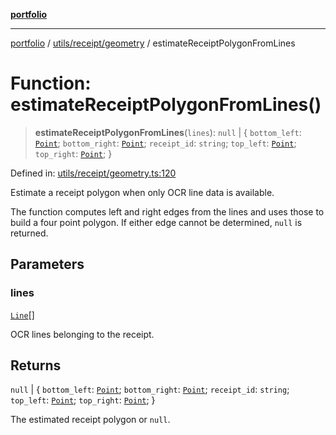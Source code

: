 [**portfolio**](../../../../README.md)

***

[portfolio](../../../../modules.md) / [utils/receipt/geometry](../README.md) / estimateReceiptPolygonFromLines

# Function: estimateReceiptPolygonFromLines()

> **estimateReceiptPolygonFromLines**(`lines`): `null` \| \{ `bottom_left`: [`Point`](../../../geometry/basic/interfaces/Point.md); `bottom_right`: [`Point`](../../../geometry/basic/interfaces/Point.md); `receipt_id`: `string`; `top_left`: [`Point`](../../../geometry/basic/interfaces/Point.md); `top_right`: [`Point`](../../../geometry/basic/interfaces/Point.md); \}

Defined in: [utils/receipt/geometry.ts:120](https://github.com/tnorlund/Portfolio/blob/65c34d3d1e4b43622044b318c863e0649442f53b/portfolio/utils/receipt/geometry.ts#L120)

Estimate a receipt polygon when only OCR line data is available.

The function computes left and right edges from the lines and uses
those to build a four point polygon. If either edge cannot be
determined, `null` is returned.

## Parameters

### lines

[`Line`](../../../../types/api/interfaces/Line.md)[]

OCR lines belonging to the receipt.

## Returns

`null` \| \{ `bottom_left`: [`Point`](../../../geometry/basic/interfaces/Point.md); `bottom_right`: [`Point`](../../../geometry/basic/interfaces/Point.md); `receipt_id`: `string`; `top_left`: [`Point`](../../../geometry/basic/interfaces/Point.md); `top_right`: [`Point`](../../../geometry/basic/interfaces/Point.md); \}

The estimated receipt polygon or `null`.
